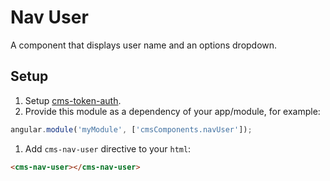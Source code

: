 # Nav User
A component that displays user name and an options dropdown.

## Setup
1. Setup [cms-token-auth](https://github.com/theonion/cms-components/tree/master/components/cms-token-auth).
1. Provide this module as a dependency of your app/module, for example:
  ```js
  angular.module('myModule', ['cmsComponents.navUser']);
  ```

1. Add `cms-nav-user` directive to your `html`:
  ```html
  <cms-nav-user></cms-nav-user>
  ```
